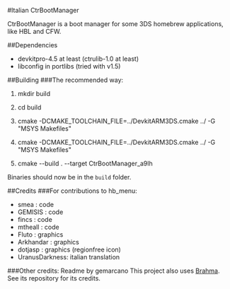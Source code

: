 #Italian CtrBootManager

CtrBootManager is a boot manager for some 3DS homebrew applications, like HBL and CFW.

##Dependencies
- devkitpro-4.5 at least (ctrulib-1.0 at least)
- libconfig in portlibs (tried with v1.5)

##Building
###The recommended way:

1. mkdir build

2. cd build

3. cmake -DCMAKE_TOOLCHAIN_FILE=../DevkitARM3DS.cmake ../ -G "MSYS Makefiles"

4. cmake -DCMAKE_TOOLCHAIN_FILE=../DevkitARM3DS.cmake ../ -G "MSYS Makefiles"

5. cmake --build . --target CtrBootManager_a9lh

Binaries should now be in the `build` folder.

##Credits
###For contributions to hb_menu:
 * smea : code
 * GEMISIS : code
 * fincs : code
 * mtheall : code
 * Fluto : graphics
 * Arkhandar : graphics
 * dotjasp : graphics (regionfree icon)
 * UranusDarkness: italian translation

###Other credits:
Readme by gemarcano
This project also uses [Brahma](https://github.com/patois/Brahma). See its repository for its credits.
